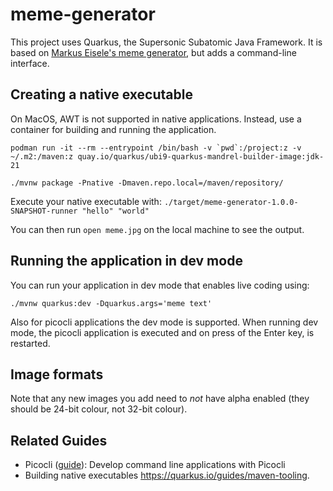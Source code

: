 # meme-generator

This project uses Quarkus, the Supersonic Subatomic Java Framework.
It is based on [Markus Eisele's meme generator](https://www.the-main-thread.com/p/quarkus-java-meme-generator-api), but
adds a command-line interface.

## Creating a native executable

On MacOS, AWT is not supported in native applications.
Instead, use a container for building and running the application.

```shell
podman run -it --rm --entrypoint /bin/bash -v `pwd`:/project:z -v ~/.m2:/maven:z quay.io/quarkus/ubi9-quarkus-mandrel-builder-image:jdk-21
```

```shell
./mvnw package -Pnative -Dmaven.repo.local=/maven/repository/
```

Execute your native executable with: `./target/meme-generator-1.0.0-SNAPSHOT-runner "hello" "world"`

You can then run `open meme.jpg` on the local machine to see the output.

## Running the application in dev mode

You can run your application in dev mode that enables live coding using:

```shell script
./mvnw quarkus:dev -Dquarkus.args='meme text'
```

Also for picocli applications the dev mode is supported. When running dev mode, the picocli application is executed and
on press of the Enter key, is restarted.

## Image formats

Note that any new images you add need to *not* have alpha enabled (they should be 24-bit colour, not 32-bit colour).

## Related Guides

- Picocli ([guide](https://quarkus.io/guides/picocli)): Develop command line applications with Picocli
- Building native executables <https://quarkus.io/guides/maven-tooling>.

